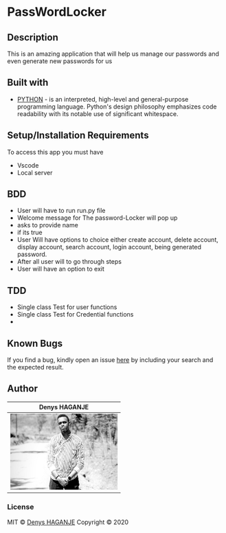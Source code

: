 # PassWordLocker

## Description

This is an amazing application that will help us manage our passwords and even generate new passwords for us

## Built with

- [PYTHON](https://www.python.org/) - is an interpreted, high-level and general-purpose programming language. Python's design philosophy emphasizes code readability with its notable use of significant whitespace.

## Setup/Installation Requirements

To access this app you must have

- Vscode
- Local server

## BDD

- User will have to run run.py file
- Welcome message for The password-Locker will pop up
- asks to provide name
- if its true
- User Will have options to choice either create account, delete account, display account, search account, login account, being generated password.
- After all user will to go through steps
- User will have an option to exit

## TDD

- Single class Test for user functions
- Single class Test for Credential functions
- 

## Known Bugs

If you find a bug, kindly open an issue [here](https://github.com/dennishg32/Password-Locker/issues) by including your search and the expected result.

## Author

| Denys HAGANJE                                                                                      |
| -------------------------------------------------------------------------------------------------- |
| <img src="https://github.com/dennishg32/webAssignment/blob/master/images/denys.jpg" width="250px"> |

### License

MIT © [Denys HAGANJE](https://github.com/dennishg32)
Copyright © 2020